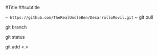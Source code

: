 #Title
##subtitle

`
~
https://github.com/TheRealUncleBen/DesarrolloMovil.git
`
~
git pull

git branch

git status

git add <.> <file>



